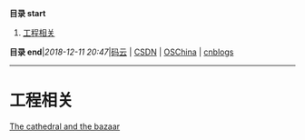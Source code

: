 **目录 start**

1. [工程相关](#工程相关)

**目录 end**|_2018-12-11 20:47_|[码云](https://gitee.com/gin9) | [CSDN](http://blog.csdn.net/kcp606) | [OSChina](https://my.oschina.net/kcp1104) | [cnblogs](http://www.cnblogs.com/kuangcp)
****************************************
# 工程相关

[The cathedral and the bazaar](https://en.wikipedia.org/wiki/The_Cathedral_and_the_Bazaar)

